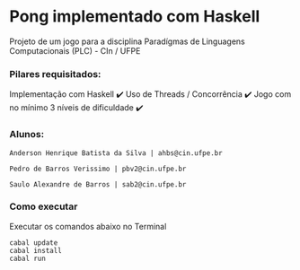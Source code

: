 # Pong implementado com Haskell

Projeto de um jogo para a disciplina Paradígmas de Linguagens Computacionais (PLC) - CIn / UFPE

### Pilares requisitados:

Implementação com Haskell                       ✔️
Uso de Threads / Concorrência                   ✔️
Jogo com no mínimo 3 níveis de dificuldade      ✔️

### Alunos:

`Anderson Henrique Batista da Silva | ahbs@cin.ufpe.br`

`Pedro de Barros Verissimo | pbv2@cin.ufpe.br`

`Saulo Alexandre de Barros | sab2@cin.ufpe.br`

### Como executar

Executar os comandos abaixo no Terminal

```
cabal update
cabal install
cabal run
```

